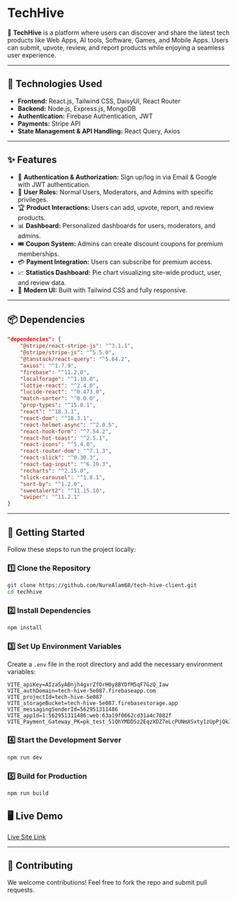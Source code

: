 # TechHive

🚀 **TechHive** is a platform where users can discover and share the latest tech products like Web Apps, AI tools, Software, Games, and Mobile Apps. Users can submit, upvote, review, and report products while enjoying a seamless user experience.

---

## 🔧 Technologies Used
- **Frontend:** React.js, Tailwind CSS, DaisyUI, React Router
- **Backend:** Node.js, Express.js, MongoDB
- **Authentication:** Firebase Authentication, JWT
- **Payments:** Stripe API
- **State Management & API Handling:** React Query, Axios

---

## ✨ Features
- 🔐 **Authentication & Authorization:** Sign up/log in via Email & Google with JWT authentication.
- 🎯 **User Roles:** Normal Users, Moderators, and Admins with specific privileges.
- 🏆 **Product Interactions:** Users can add, upvote, report, and review products.
- 📊 **Dashboard:** Personalized dashboards for users, moderators, and admins.
- 🎟️ **Coupon System:** Admins can create discount coupons for premium memberships.
- 💳 **Payment Integration:** Users can subscribe for premium access.
- 📈 **Statistics Dashboard:** Pie chart visualizing site-wide product, user, and review data.
- 🎨 **Modern UI:** Built with Tailwind CSS and fully responsive.

---

## 📦 Dependencies
```json
"dependencies": {
    "@stripe/react-stripe-js": "^3.1.1",
    "@stripe/stripe-js": "^5.5.0",
    "@tanstack/react-query": "^5.64.2",
    "axios": "^1.7.9",
    "firebase": "^11.2.0",
    "localforage": "^1.10.0",
    "lottie-react": "^2.4.0",
    "lucide-react": "^0.473.0",
    "match-sorter": "^8.0.0",
    "prop-types": "^15.8.1",
    "react": "^18.3.1",
    "react-dom": "^18.3.1",
    "react-helmet-async": "^2.0.5",
    "react-hook-form": "^7.54.2",
    "react-hot-toast": "^2.5.1",
    "react-icons": "^5.4.0",
    "react-router-dom": "^7.1.3",
    "react-slick": "^0.30.3",
    "react-tag-input": "^6.10.3",
    "recharts": "^2.15.0",
    "slick-carousel": "^1.8.1",
    "sort-by": "^1.2.0",
    "sweetalert2": "^11.15.10",
    "swiper": "^11.2.1"
}
```

---

## 🚀 Getting Started
Follow these steps to run the project locally:

### 1️⃣ Clone the Repository
```sh
git clone https://github.com/NureAlam68/tech-hive-client.git
cd techhive
```

### 2️⃣ Install Dependencies
```sh
npm install
```

### 3️⃣ Set Up Environment Variables
Create a `.env` file in the root directory and add the necessary environment variables:
```env
VITE_apiKey=AIzaSyABnjh4gxrZfOrH0y8BYDfM5qF7GzQ_Iaw
VITE_authDomain=tech-hive-5e087.firebaseapp.com
VITE_projectId=tech-hive-5e087
VITE_storageBucket=tech-hive-5e087.firebasestorage.app
VITE_messagingSenderId=562951311486
VITE_appId=1:562951311486:web:63a19f0662cd31a4c7082f
VITE_Payment_Gateway_PK=pk_test_51QhYMDDSz2EqzXDZ7eLcPUNmXSxty1zUpPjQkJpoUegFsd0Tl0mi9IeTSOg8zGE8f9usKAJk2ZENlxxtlVQAxeus00AbuwPro6
```

### 4️⃣ Start the Development Server
```sh
npm run dev
```

### 5️⃣ Build for Production
```sh
npm run build
```
## 🖥️ Live Demo
[Live Site Link](https://tech-hive-5e087.web.app/) 

---

## 🤝 Contributing
We welcome contributions! Feel free to fork the repo and submit pull requests.


